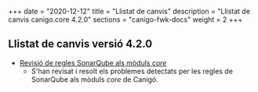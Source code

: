 +++
date        = "2020-12-12"
title       = "Llistat de canvis"
description = "Llistat de canvis canigo.core 4.2.0"
sections    = "canigo-fwk-docs"
weight		= 2
+++

## Llistat de canvis versió 4.2.0

- [Revisió de regles SonarQube als mòduls _core_](/noticies/2020-06-09-Revisio_regles_SonarQube_moduls_core/)
   - S'han revisat i resolt els problemes detectats per les regles de SonarQube als mòduls _core_ de Canigó.

